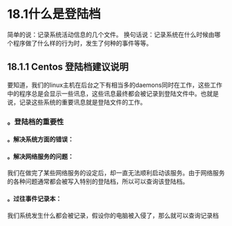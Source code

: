 # 18.1什么是登陆档

简单的说：记录系统活动信息的几个文件。
换句话说：记录系统在什么时候由哪个程序做了什么样的行为时，发生了何种的事件等等。

## 18.1.1 Centos 登陆档建议说明

要知道，我们的linux主机在后台之下有相当多的daemons同时在工作，这些工作中的程序总是会显示一些讯息，这些讯息最终都会被记录到登陆文件中。也就是说，记录这些系统的重要讯息就是登陆文件的工作。

### 。登陆档的重要性

#### 。解决系统方面的错误：

#### 。解决网络服务的问题：

我们在做完了某些网络服务的设定后，却一直无法顺利启动该服务。由于网络服务的各种问题通常都会被写入特别的登陆档，所以可以查询该登陆档。

#### 。过往事件记录本：

我们系统发生什么都会被记录，假设你的电脑被入侵了，那么就可以查询记录档

